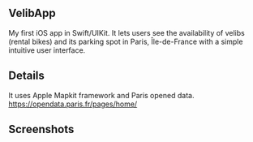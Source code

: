 ## VelibApp

My first iOS app in Swift/UIKit. It lets users see the availability of velibs (rental bikes) and its parking spot in Paris, Île-de-France with a simple intuitive user interface.

## Details

It uses Apple Mapkit framework and Paris opened data.
https://opendata.paris.fr/pages/home/

## Screenshots
